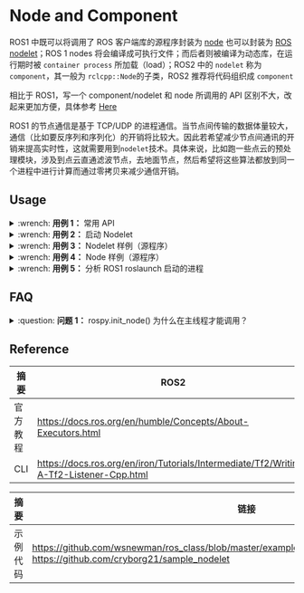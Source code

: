 # Node and Component

ROS1 中既可以将调用了 ROS 客户端库的源程序封装为 [node](https://wiki.ros.org/Nodes) 也可以封装为 [ROS nodelet](https://wiki.ros.org/nodelet)；ROS 1 nodes 将会编译成可执行文件；而后者则被编译为动态库，在运行期时被 `container process` 所加载（load）；ROS2 中的 `nodelet` 称为 `component`，其一般为 `rclcpp::Node`的子类，ROS2 推荐将代码组织成 `component`

相比于 ROS1，写一个 component/nodelet 和 node 所调用的 API 区别不大，改起来更加方便，具体参考 [Here](http://design.ros2.org/articles/changes.html)

ROS1 的节点通信是基于 TCP/UDP 的进程通信。当节点间传输的数据体量较大，通信（比如要反序列和序列化）的开销将比较大。因此若希望减少节点间通讯的开销来提高实时性，这就需要用到`nodelet`技术。具体来说，比如跑一些点云的预处理模块，涉及到点云直通滤波节点，去地面节点，然后希望将这些算法都放到同一个进程中进行计算而通过零拷贝来减少通信开销。

## Usage

<details>
    <summary>:wrench: <b>用例 1：</b>
        常用 API
    </summary>

```bash
# 显示当前工作空间中的 nodelets（不一定是正在运行的 nodelet）
(ROS1) $ rosrun nodelet declared_nodelets

# 显示 XML 文件
(ROS1)$ rospack plugins --attrib=plugin nodelet

# 启动节点管理器并重命名
(ROS1)$ rosrun nodelet nodelet manager __name:=nodelet_manager

# 将一个节点导入到节点管理器 [type pkg/type(包名/xml文件中的class name)]
(ROS1)$ rosrun nodelet nodelet load nodelet_tutorial_math/Plus nodelet_manager
```

```bash
# 查看当前工作空间现有的component
$ ros2 component types

# 运行一个component container进程，用于管理component
$ ros2 run rclcpp_components component_container
# 查看已启动的container
$ ros2 component list
# /ComponentManager

# Load a component into a container node
# container_node_name package_name plugin_name
$ ros2 component load /ComponentManager composition composition::Talker
```

![](https://natsu-akatsuki.oss-cn-guangzhou.aliyuncs.com/img/image-20210810223516109.png)

</details>


<details>
    <summary>:wrench: <b>用例 2：</b>
        启动 Nodelet
    </summary>

<!-- tabs:start -->

#### **ROS1**

```xml
<!--都需要启动nodelet包的nodelet可执行文件，不过相应的启动参数不一样-->
<node pkg="nodelet" type="nodelet" name="euclidean_cluster_manager" args="manager" output="screen"/>

<node pkg="nodelet" type="nodelet" name="$(anon voxel_grid_filter)" args="load pcl/VoxelGrid euclidean_cluster_manager" output="screen">
</node>

<node pkg="nodelet" type="nodelet" name="$(anon euclidean_cluster)" args="load euclidean_cluster/voxel_grid_based_euclidean_cluster_nodelet euclidean_cluster_manager" output="screen">
</node>

        <!--standalone nodelet，不需要加载到nodelet manager，相关于启动一个普通node-->
<node pkg="nodelet" type="nodelet" name="Plus3" args="standalone nodelet_tutorial_math/Plus">
</node>
```

#### **ROS2**

- 可以通过命令行启动`container`进程后，在使用服务时导入`componet`
- 可以通过编写可执行文件来调用[component](https://github.com/ros2/demos/blob/foxy/composition/src/manual_composition.cpp)
- 编写一个`launch`文档，来调用`component`具体可参考[here](https://github.com/ros2/demos/blob/humble/composition/launch/composition_demo.launch.py)

```xml
import launch
        from launch_ros.actions import ComposableNodeContainer
        from launch_ros.descriptions import ComposableNode


        def generate_launch_description():
        """Generate launch description with multiple components."""
        container = ComposableNodeContainer(
        name='进程名(component container name)',
        namespace='',
        package='rclcpp_components',
        executable='component_container',
        composable_node_descriptions=[
        ComposableNode(
        package='包名',
        plugin='包名::类名',
        name='线程名
<component>'),
    ComposableNode(
    package='包名',
    plugin='包名::类名',
    name='线程名
    <component>')
        ],
        output='screen',
        )

        return launch.LaunchDescription([container])
```

<!-- tabs:end -->

</details>

<details>
    <summary>:wrench: <b>用例 3：</b>
        Nodelet 样例（源程序）
    </summary>

<!-- tabs:start -->

#### **ROS1**

```cpp
// from tier4@euclidean_cluster_node.cpp
#include <nodelet/loader.h>
#include <ros/ros.h>

int main(int argc, char **argv) {
  ros::init(argc, argv, "euclidean_cluster_node");
  ros::NodeHandle private_nh("~");

  nodelet::Loader nodelet;
  nodelet::M_string remap(ros::names::getRemappings());
  nodelet::V_string nargv;
  std::string nodelet_name = ros::this_node::getName();
  nodelet.load(nodelet_name, "euclidean_cluster/euclidean_cluster_nodelet", remap, nargv);
  ros::spin();
  return 0;
}
```

<!-- tabs:end -->


</details>

<details>
    <summary>:wrench: <b>用例 4：</b>
        Node 样例（源程序）
    </summary>


<!-- tabs:start -->

#### **OOP C++(ROS1)**

```cpp
class Node {
public:
  explicit Node(ros::NodeHandle *pnh);

private:
  /* ros system */
  ros::NodeHandle *pnh_;
  ros::Publisher pub_velocity_;
  ros::Publisher pub_odom_;

  ros::Subscriber sub_gear_cmd_;
  ros::Subscriber sub_manual_gear_cmd_;
  
  ros::Timer on_timer_; // 定时器
    
  /* tf */
  tf2_ros::Buffer tf_buffer_;
  tf2_ros::TransformListener tf_listener_;

  /* received & published topics */
  VelocityReport current_velocity_;
  Odometry current_odometry_;
  SteeringReport current_steer_;

  /* frame_id */
  std::string simulated_frame_id_;
  std::string origin_frame_id_;
  
  void onEngage(const Engage::ConstPtr msg);
  void onTimer(const ros::TimerEvent &e);
};

int main(int argc, char *argv[]) {
  ros::init(argc, argv, "node_name");
  ros::NodeHandle pnh("~");
  Node node(&pnh);
  ros::spin();
  return 0;
}
```

#### **Naive C++(ROS2)**

```cpp
#include "rclcpp/rclcpp.hpp"

int main(int argc, char *argv[]) {
    rclcpp::init(argc, argv);
    auto node = std::make_shared(<节点名>);
    
    // Run the executor.
    rclcpp::spin(node);
    
    // Shutdown and exit.
    return 0;  
}
```

`spin()`部分可等价于：

```cpp
rclcpp::executors::SingleThreadedExecutor executor;
executor.add_node(node);
executor.spin();
```

#### **Naive Python (ROS2)**

```python
import rclpy
from rclpy.node import Node


class MyNode(Node):
    def __init__(self):
        super().__init__( < 节点名 >)
        pass


def main(args=None):
    rclpy.init(args=args)
    node = MyNode()
    rclpy.spin(node)
    node.destroy_node()
    rclpy.shutdown()


if __name__ == '__main__':
    main()
```

<!-- tabs:end -->

- 继承节点类

```cpp
#include "rclcpp/rclcpp.hpp"

class MyNode : public rclcpp::Node {
public:
  MyNode() : Node(<节点名>) {}
private:
};

int main(int argc, char **argv) {
  rclcpp::init(argc, argv);
  auto node = std::make_shared<MyNode>();
  rclcpp::spin(node);
  rclcpp::shutdown();
}
```

- Client Library

|      ROS1       |        ROS2        |
|:---------------:|:------------------:|
|    ros::ok()    |    rclcpp::ok()    |
| ros::shutdown() | rclcpp::shutdown() |

</details>

<details>
    <summary>:wrench: <b>用例 5：</b>
        分析 ROS1 roslaunch 启动的进程
    </summary>

![](https://natsu-akatsuki.oss-cn-guangzhou.aliyuncs.com/img/image-20220624114324096.png ':size=900 roslaunch 为父进程，其启动的节点为子进程' )

</details>

## FAQ

<details>
    <summary>:question: <b>问题 1：</b>
        rospy.init_node() 为什么在主线程才能调用？
    </summary>

因为`rospy.init_node()`时会导入（ `register` ）信号回调函数（`signal handlers` ），而 Python 中引入信号回调函数需要在主线程中完成（Python 特性）；不引入信号回调函数则可以在非主线程中调用`rospy.init_node()`

![](https://natsu-akatsuki.oss-cn-guangzhou.aliyuncs.com/img/image-20210909214309037.png)

```python
import rospy
import threading


class Node(threading.Thread):
    def __init__(self):
        threading.Thread.__init__(self)

    def run(self):
        rospy.init_node('node')
        rospy.spin()


if __name__ == '__main__':
    node = Node()
    node.start()
    node.join()

# >>> ValueError: signal only works in main thread
```

官方信号回调函数实现：

```python
# File "/opt/ros/noetic/lib/python3/dist-packages/rospy/core.py", line 623, in register_signals #687
def register_signals():
    """
    register system signal handlers for SIGTERM and SIGINT
    """
    _signalChain[signal.SIGTERM] = signal.signal(signal.SIGTERM, _ros_signal)
    _signalChain[signal.SIGINT] = signal.signal(signal.SIGINT, _ros_signal)
```

</details>

## Reference

| 摘要   | ROS2                                                                                    | ROS1                                                                      |
|------|-----------------------------------------------------------------------------------------|---------------------------------------------------------------------------|
| 官方教程 | https://docs.ros.org/en/humble/Concepts/About-Executors.html                            | http://wiki.ros.org/ROS/Tutorials/WritingPublisherSubscriber%28c%2B%2B%29 |
| CLI  | https://docs.ros.org/en/iron/Tutorials/Intermediate/Tf2/Writing-A-Tf2-Listener-Cpp.html | http://wiki.ros.org/nodelet#Helper_tools                                  |

| 摘要   | 链接                                                                                                                                             |
|------|------------------------------------------------------------------------------------------------------------------------------------------------|
| 示例代码 | https://github.com/wsnewman/ros_class/blob/master/example_ros_class/src/example_ros_class.cpp<br />https://github.com/cryborg21/sample_nodelet |
